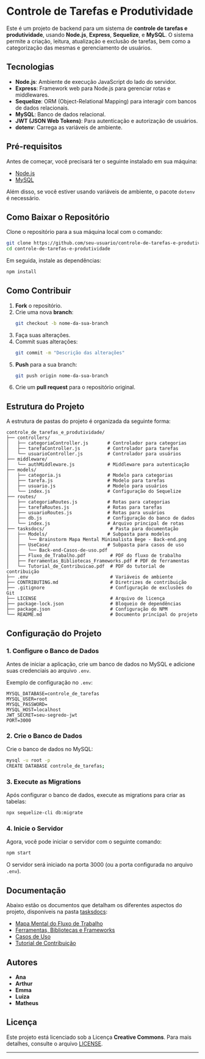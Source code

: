 # Controle de Tarefas e Produtividade

Este é um projeto de backend para um sistema de **controle de tarefas e produtividade**, usando **Node.js**, **Express**, **Sequelize**, e **MySQL**. O sistema permite a criação, leitura, atualização e exclusão de tarefas, bem como a categorização das mesmas e gerenciamento de usuários.

## Tecnologias

- **Node.js**: Ambiente de execução JavaScript do lado do servidor.
- **Express**: Framework web para Node.js para gerenciar rotas e middlewares.
- **Sequelize**: ORM (Object-Relational Mapping) para interagir com bancos de dados relacionais.
- **MySQL**: Banco de dados relacional.
- **JWT (JSON Web Tokens)**: Para autenticação e autorização de usuários.
- **dotenv**: Carrega as variáveis de ambiente.

## Pré-requisitos

Antes de começar, você precisará ter o seguinte instalado em sua máquina:

- [Node.js](https://nodejs.org/)
- [MySQL](https://www.mysql.com/)

Além disso, se você estiver usando variáveis de ambiente, o pacote `dotenv` é necessário.

## Como Baixar o Repositório

Clone o repositório para a sua máquina local com o comando:

```bash
git clone https://github.com/seu-usuario/controle-de-tarefas-e-produtividade.git
cd controle-de-tarefas-e-produtividade
```

Em seguida, instale as dependências:

```bash
npm install
```

## Como Contribuir

1. **Fork** o repositório.
2. Crie uma nova **branch**:
   ```bash
   git checkout -b nome-da-sua-branch
   ```
3. Faça suas alterações.
4. Commit suas alterações:
   ```bash
   git commit -m "Descrição das alterações"
   ```
5. **Push** para a sua branch:
   ```bash
   git push origin nome-da-sua-branch
   ```
6. Crie um **pull request** para o repositório original.

## Estrutura do Projeto

A estrutura de pastas do projeto é organizada da seguinte forma:

```
controle_de_tarefas_e_produtividade/
├── controllers/
│   ├── categoriaController.js       # Controlador para categorias
│   ├── tarefaController.js          # Controlador para tarefas
│   └── usuarioController.js         # Controlador para usuários
├── middleware/
│   └── authMiddleware.js            # Middleware para autenticação
├── models/
│   ├── categoria.js                 # Modelo para categorias
│   ├── tarefa.js                    # Modelo para tarefas
│   ├── usuario.js                   # Modelo para usuários
│   └── index.js                     # Configuração do Sequelize
├── routes/
│   ├── categoriaRoutes.js           # Rotas para categorias
│   ├── tarefaRoutes.js              # Rotas para tarefas
│   ├── usuarioRoutes.js             # Rotas para usuários
│   ├── db.js                        # Configuração do banco de dados
│   └── index.js                     # Arquivo principal de rotas
├── tasksdocs/                        # Pasta para documentação
│   ├── Models/                      # Subpasta para modelos
│   │   └── Brainstorm Mapa Mental Minimalista Bege - Back-end.png
│   ├── UseCase/                     # Subpasta para casos de uso
│   │   └── Back-end-Casos-de-uso.pdf
│   ├── Fluxo_de_Trabalho.pdf         # PDF do fluxo de trabalho
│   ├── Ferramentas_Bibliotecas_Frameworks.pdf # PDF de ferramentas
│   └── Tutorial_de_Contribuicao.pdf  # PDF do tutorial de contribuição
├── .env                              # Variáveis de ambiente
├── CONTRIBUTING.md                   # Diretrizes de contribuição
├── .gitignore                        # Configuração de exclusões do Git
├── LICENSE                           # Arquivo de licença
├── package-lock.json                 # Bloqueio de dependências
├── package.json                      # Configuração do NPM
└── README.md                         # Documento principal do projeto
```

## Configuração do Projeto

### 1. Configure o Banco de Dados

Antes de iniciar a aplicação, crie um banco de dados no MySQL e adicione suas credenciais ao arquivo `.env`.

Exemplo de configuração no `.env`:

```env
MYSQL_DATABASE=controle_de_tarefas
MYSQL_USER=root
MYSQL_PASSWORD=
MYSQL_HOST=localhost
JWT_SECRET=seu-segredo-jwt
PORT=3000
```

### 2. Crie o Banco de Dados

Crie o banco de dados no MySQL:

```bash
mysql -u root -p
CREATE DATABASE controle_de_tarefas;
```

### 3. Execute as Migrations

Após configurar o banco de dados, execute as migrations para criar as tabelas:

```bash
npx sequelize-cli db:migrate
```

### 4. Inicie o Servidor

Agora, você pode iniciar o servidor com o seguinte comando:

```bash
npm start
```

O servidor será iniciado na porta 3000 (ou a porta configurada no arquivo `.env`).

## Documentação

Abaixo estão os documentos que detalham os diferentes aspectos do projeto, disponíveis na pasta [tasksdocs](./tasksdocs/):

- [Mapa Mental do Fluxo de Trabalho](./tasksdocs/Models/Brainstorm%20Mapa%20Mental%20Minimalista%20Bege%20-%20Back-end.png)
- [Ferramentas, Bibliotecas e Frameworks](./tasksdocs/Ferramentas_Bibliotecas_Frameworks.pdf)
- [Casos de Uso](./tasksdocs/UseCase/Back-end-Casos-de-uso.pdf)
- [Tutorial de Contribuição](./tasksdocs/Tutorial_de_Contribuicao.pdf)

## Autores

- **Ana**
- **Arthur**
- **Emma**
- **Luiza**
- **Matheus**

## Licença

Este projeto está licenciado sob a Licença **Creative Commons**. Para mais detalhes, consulte o arquivo [LICENSE](./LICENSE).

--- 